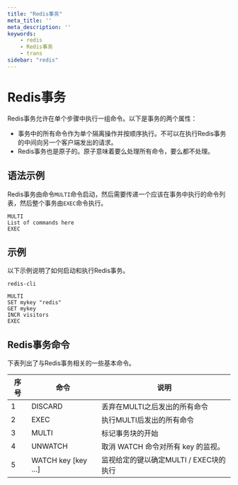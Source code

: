 ```yaml
---
title: "Redis事务"
meta_title: ''
meta_description: ''
keywords: 
    - redis
    - Redis事务
    - trans
sidebar: "redis"
---
```

# Redis事务 			

Redis事务允许在单个步骤中执行一组命令。以下是事务的两个属性：

- 事务中的所有命令作为单个隔离操作并按顺序执行。不可以在执行Redis事务的中间向另一个客户端发出的请求。
- Redis事务也是原子的。原子意味着要么处理所有命令，要么都不处理。

## 语法示例

Redis事务由命令`MULTI`命令启动，然后需要传递一个应该在事务中执行的命令列表，然后整个事务由`EXEC`命令执行。

```
MULTI 
List of commands here 
EXEC
```

## 示例

以下示例说明了如何启动和执行Redis事务。

```shell
redis-cli
```

```shell
MULTI 
SET mykey "redis" 
GET mykey 
INCR visitors 
EXEC  
```

## Redis事务命令

下表列出了与Redis事务相关的一些基本命令。

| 序号 | 命令               | 说明                                   |
| ---- | ------------------ | -------------------------------------- |
| 1    | DISCARD            | 丢弃在MULTI之后发出的所有命令          |
| 2    | EXEC               | 执行MULTI后发出的所有命令              |
| 3    | MULTI              | 标记事务块的开始                       |
| 4    | UNWATCH            | 取消 WATCH 命令对所有 key 的监视。     |
| 5    | WATCH key [key …\] | 监视给定的键以确定MULTI / EXEC块的执行 |


<code class=backend-type backend-type=free></code>
